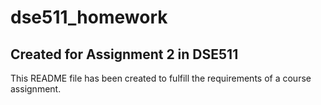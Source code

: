 # dse511_homework
## Created for Assignment 2 in DSE511
<p> This README file has been created to fulfill the requirements of a course assignment. </p>
